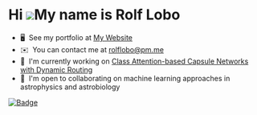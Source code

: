 Hi ![](https://user-images.githubusercontent.com/18350557/176309783-0785949b-9127-417c-8b55-ab5a4333674e.gif)My name is Rolf Lobo
=================================================================================================================================

* 🖥️  See my portfolio at [My Website](http://rolflobo.com)
* ✉️  You can contact me at [rolflobo@pm.me](mailto:rolflobo@pm.me)
* 🚀  I'm currently working on [Class Attention-based Capsule Networks with Dynamic Routing](http://github.com/RolfLobo/CA-CapsNet)
* 🤝  I'm open to collaborating on machine learning approaches in astrophysics and astrobiology

[![Badge](https://urbkxrrpm0sv.runkit.sh)](https://git.io/gradientbadge)
